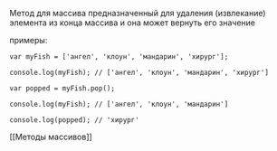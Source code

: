 Метод для массива предназначенный для удаления (извлекание) элемента из конца массива и она может вернуть его значение

примеры:

```
var myFish = ['ангел', 'клоун', 'мандарин', 'хирург'];

console.log(myFish); // ['ангел', 'клоун', 'мандарин', 'хирург']

var popped = myFish.pop();

console.log(myFish); // ['ангел', 'клоун', 'мандарин']

console.log(popped); // 'хирург'
```

[[Методы массивов]] 